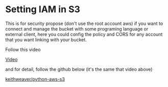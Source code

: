 # Setting IAM in S3

This is for security propose (don't use the root account aws) if you want to connect and manage the bucket with some programing language or external client, here you could config the policy and CORS for any account that you want linking with your bucket.

Follow this video

[Video](https://www.youtube.com/watch?v=v33Kl-Kx30o)

and for detail, follow the github below (it's the same that video above)

[keithweaver/python-aws-s3](https://github.com/keithweaver/python-aws-s3/)
